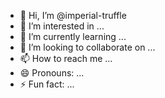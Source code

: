 - 👋 Hi, I’m @imperial-truffle
- 👀 I’m interested in ...
- 🌱 I’m currently learning ...
- 💞️ I’m looking to collaborate on ...
- 📫 How to reach me ...
- 😄 Pronouns: ...
- ⚡ Fun fact: ...

<!---
imperial-truffle/imperial-truffle is a ✨ special ✨ repository because its `README.md` (this file) appears on your GitHub profile.
You can click the Preview link to take a look at your changes.
--->
